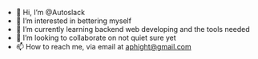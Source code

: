 - 👋 Hi, I’m @Autoslack
- 👀 I’m interested in bettering myself
- 🌱 I’m currently learning backend web developing and the tools needed
- 💞️ I’m looking to collaborate on not quiet sure yet
- 📫 How to reach me, via email at aphight@gmail.com

<!---
Autoslack/Autoslack is a ✨ special ✨ repository because its `README.md` (this file) appears on your GitHub profile.
You can click the Preview link to take a look at your changes.
--->
